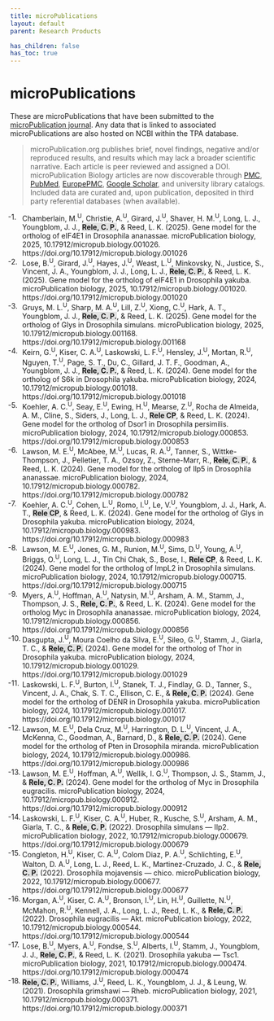 ```yaml
---
title: microPublications
layout: default
parent: Research Products

has_children: false
has_toc: true
---
```


<style>
ol.reversed {
  counter-reset: reversed-counter; /* JavaScript will set the correct number */
}

ol.reversed li {
  list-style: none;
  counter-increment: reversed-counter -1;
  position: relative;
}

ol.reversed li::before {
  content: counter(reversed-counter, decimal) ". ";
  position: absolute;
  left: -2em;
}
</style>

<script>
  document.addEventListener("DOMContentLoaded", function () {
    document.querySelectorAll("ol.reversed").forEach(ol => {
      ol.style.counterReset = `reversed-counter ${ol.children.length + 1}`;
    });
  });
</script>

# microPublications

These are microPublications that have been submitted to the [microPublication journal](https://www.micropublication.org).
Any data that is linked to associated microPublications are also hosted on NCBI within the TPA database.

> microPublication.org publishes brief, novel findings, negative and/or reproduced results, and results which may lack a broader scientific narrative. 
Each article is peer reviewed and assigned a DOI. 
microPublication Biology articles are now discoverable through [PMC](https://www.ncbi.nlm.nih.gov/pmc/journals/3859/), [PubMed](https://pubmed.ncbi.nlm.nih.gov/?term=%22MicroPubl+Biol%22%5Bjour%5D), [EuropePMC](http://europepmc.org/search?query=%28JOURNAL%3A%22Micropublication%20Biology%22%29), [Google Scholar](https://scholar.google.com/scholar?q=micropublication+biology), and university library catalogs. 
Included data are curated and, upon publication, deposited in third party referential databases (when available).

<ol class="reversed">
	<li>Chamberlain, M.<sup>U</sup>, Christie, A.<sup>U</sup>, Girard, J.<sup>U</sup>, Shaver, H. M.<sup>U</sup>, Long, L. J., Youngblom, J. J., <span style="background-color: #70707030"><b>Rele, C. P.</b></span>, & Reed, L. K. (2025). Gene model for the ortholog of eIF4E1 in Drosophila ananassae. microPublication biology, 2025, 10.17912/micropub.biology.001026. https://doi.org/10.17912/micropub.biology.001026</li>
	<li>Lose, B.<sup>U</sup>, Girard, J.<sup>U</sup>, Hayes, J.<sup>U</sup>, Weast, L.<sup>U</sup>, Minkovsky, N., Justice, S., Vincent, J. A., Youngblom, J. J., Long, L. J., <span style="background-color: #70707030"><b>Rele, C. P.</b></span>, & Reed, L. K. (2025). Gene model for the ortholog of eIF4E1 in Drosophila yakuba. microPublication biology, 2025, 10.17912/micropub.biology.001020. https://doi.org/10.17912/micropub.biology.001020</li>
	<li>Gruys, M. L.<sup>U</sup>, Sharp, M. A.<sup>U</sup>, Lill, Z.<sup>U</sup>, Xiong, C.<sup>U</sup>, Hark, A. T., Youngblom, J. J., <span style="background-color: #70707030"><b>Rele, C. P.</b></span>, & Reed, L. K. (2025). Gene model for the ortholog of Glys in Drosophila simulans. microPublication biology, 2025, 10.17912/micropub.biology.001168. https://doi.org/10.17912/micropub.biology.001168</li>
	<li>Keirn, G.<sup>U</sup>, Kiser, C. A.<sup>U</sup>, Laskowski, L. F.<sup>U</sup>, Hensley, J.<sup>U</sup>, Mortan, R.<sup>U</sup>, Nguyen, T.<sup>U</sup>, Page, S. T., Du, C., Gillard, J. T. F., Goodman, A., Youngblom, J. J., <span style="background-color: #70707030"><b>Rele, C. P.</b></span>, & Reed, L. K. (2024). Gene model for the ortholog of S6k in Drosophila yakuba. microPublication biology, 2024, 10.17912/micropub.biology.001018. https://doi.org/10.17912/micropub.biology.001018</li>
	<li>Koehler, A. C.<sup>U</sup>, Seay, E.<sup>U</sup>, Ewing, H.<sup>U</sup>, Mearse, Z.<sup>U</sup>, Rocha de Almeida, A. M., Cline, S., Siders, J., Long, L. J., <span style="background-color: #70707030"><b>Rele CP</b></span>, & Reed, L. K. (2024). Gene model for the ortholog of Dsor1 in Drosophila persimilis. microPublication biology, 2024, 10.17912/micropub.biology.000853. https://doi.org/10.17912/micropub.biology.000853</li>
	<li>Lawson, M. E.<sup>U</sup>, McAbee, M.<sup>U</sup>, Lucas, R. A.<sup>U</sup>, Tanner, S., Wittke-Thompson, J., Pelletier, T. A., Ozsoy, Z., Sterne-Marr, R., <span style="background-color: #70707030"><b>Rele, C. P.</b></span>, & Reed, L. K. (2024). Gene model for the ortholog of Ilp5 in Drosophila ananassae. microPublication biology, 2024, 10.17912/micropub.biology.000782. https://doi.org/10.17912/micropub.biology.000782</li>
	<li>Koehler, A. C.<sup>U</sup>, Cohen, L.<sup>U</sup>, Romo, I.<sup>U</sup>, Le, V.<sup>U</sup>, Youngblom, J. J., Hark, A. T., <span style="background-color: #70707030"><b>Rele CP</b></span>, & Reed, L. K. (2024). Gene model for the ortholog of Glys in Drosophila yakuba. microPublication biology, 2024, 10.17912/micropub.biology.000983. https://doi.org/10.17912/micropub.biology.000983</li>
	<li>Lawson, M. E.<sup>U</sup>, Jones, G. M., Runion, M.<sup>U</sup>, Sims, D.<sup>U</sup>, Young, A.<sup>U</sup>, Briggs, O.<sup>U</sup>, Long, L. J., Tin Chi Chak, S., Bose, I., <span style="background-color: #70707030"><b>Rele CP</b></span>, & Reed, L. K. (2024). Gene model for the ortholog of ImpL2 in Drosophila simulans. microPublication biology, 2024, 10.17912/micropub.biology.000715. https://doi.org/10.17912/micropub.biology.000715</li>
	<li>Myers, A.<sup>U</sup>, Hoffman, A.<sup>U</sup>, Natysin, M.<sup>U</sup>, Arsham, A. M., Stamm, J., Thompson, J. S., <span style="background-color: #70707030"><b>Rele, C. P.</b></span>, & Reed, L. K. (2024). Gene model for the ortholog Myc in Drosophila ananassae. microPublication biology, 2024, 10.17912/micropub.biology.000856. https://doi.org/10.17912/micropub.biology.000856</li>
	<li>Dasgupta, J.<sup>U</sup>, Moura Coelho da Silva, E.<sup>U</sup>, Sileo, G.<sup>U</sup>, Stamm, J., Giarla, T. C., & <span style="background-color: #70707030"><b>Rele, C. P.</b></span> (2024). Gene model for the ortholog of Thor in Drosophila yakuba. microPublication biology, 2024, 10.17912/micropub.biology.001029. https://doi.org/10.17912/micropub.biology.001029</li>
	<li>Laskowski, L. F.<sup>U</sup>, Burton, I.<sup>U</sup>, Stanek, T. J., Findlay, G. D., Tanner, S., Vincent, J. A., Chak, S. T. C., Ellison, C. E., & <span style="background-color: #70707030"><b>Rele, C. P.</b></span> (2024). Gene model for the ortholog of DENR in Drosophila yakuba. microPublication biology, 2024, 10.17912/micropub.biology.001017. https://doi.org/10.17912/micropub.biology.001017</li>
	<li>Lawson, M. E.<sup>U</sup>, Dela Cruz, M.<sup>U</sup>, Harrington, D. L.<sup>U</sup>, Vincent, J. A., McKenna, C., Goodman, A., Barnard, D., & <span style="background-color: #70707030"><b>Rele, C. P.</b></span> (2024). Gene model for the ortholog of Pten in Drosophila miranda. microPublication biology, 2024, 10.17912/micropub.biology.000986. https://doi.org/10.17912/micropub.biology.000986</li>
	<li>Lawson, M. E.<sup>U</sup>, Hoffman, A.<sup>U</sup>, Wellik, I. G.<sup>U</sup>, Thompson, J. S., Stamm, J., & <span style="background-color: #70707030"><b>Rele, C. P.</b></span> (2024). Gene model for the ortholog of Myc in Drosophila eugracilis. microPublication biology, 2024, 10.17912/micropub.biology.000912. https://doi.org/10.17912/micropub.biology.000912</li>
	<li>Laskowski, L. F.<sup>U</sup>, Kiser, C. A.<sup>U</sup>, Huber, R., Kusche, S.<sup>U</sup>, Arsham, A. M., Giarla, T. C., & <span style="background-color: #70707030"><b>Rele, C. P.</b></span> (2022). Drosophila simulans — Ilp2. microPublication biology, 2022, 10.17912/micropub.biology.000679. https://doi.org/10.17912/micropub.biology.000679</li>
	<li>Congleton, H.<sup>U</sup>, Kiser, C. A.<sup>U</sup>, Colom Diaz, P. A.<sup>U</sup>, Schlichting, E.<sup>U</sup>, Walton, D. A.<sup>U</sup>, Long, L. J., Reed, L. K., Martinez-Cruzado, J. C., & <span style="background-color: #70707030"><b>Rele, C. P.</b></span> (2022). Drosophila mojavensis — chico. microPublication biology, 2022, 10.17912/micropub.biology.000677. https://doi.org/10.17912/micropub.biology.000677</li>
	<li>Morgan, A.<sup>U</sup>, Kiser, C. A.<sup>U</sup>, Bronson, I.<sup>U</sup>, Lin, H.<sup>U</sup>, Guillette, N.<sup>U</sup>, McMahon, R.<sup>U</sup>, Kennell, J. A., Long, L. J., Reed, L. K., & <span style="background-color: #70707030"><b>Rele, C. P.</b></span> (2022). Drosophila eugracilis — Akt. microPublication biology, 2022, 10.17912/micropub.biology.000544. https://doi.org/10.17912/micropub.biology.000544</li>
	<li>Lose, B.<sup>U</sup>, Myers, A.<sup>U</sup>, Fondse, S.<sup>U</sup>, Alberts, I.<sup>U</sup>, Stamm, J., Youngblom, J. J., <span style="background-color: #70707030"><b>Rele, C. P.</b></span>, & Reed, L. K. (2021). Drosophila yakuba — Tsc1. microPublication biology, 2021, 10.17912/micropub.biology.000474. https://doi.org/10.17912/micropub.biology.000474</li>
	<li><span style="background-color: #70707030"><b>Rele, C. P.</b></span>, Williams, J.<sup>U</sup>, Reed, L. K., Youngblom, J. J., & Leung, W. (2021). Drosophila grimshawi — Rheb. microPublication biology, 2021, 10.17912/micropub.biology.000371. https://doi.org/10.17912/micropub.biology.000371</li>
</ol>

